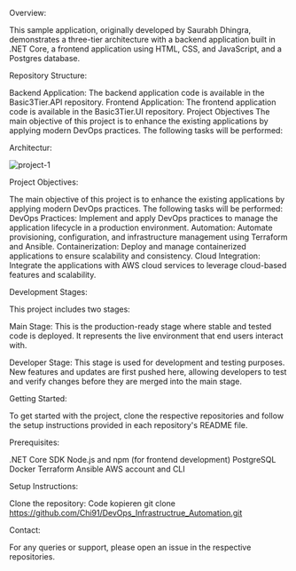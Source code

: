 Overview:

This sample application, originally developed by Saurabh Dhingra, demonstrates a three-tier architecture with a backend application built in .NET Core, a frontend application using HTML, CSS, and JavaScript, and a Postgres database.

Repository Structure:

Backend Application: The backend application code is available in the Basic3Tier.API repository.
Frontend Application: The frontend application code is available in the Basic3Tier.UI repository.
Project Objectives
The main objective of this project is to enhance the existing applications by applying modern DevOps practices. The following tasks will be performed:

Architectur: 

![project-1](https://github.com/Chi91/DevOps_Infrastructrue_Automation/assets/97454726/fd8335e7-0375-428c-99e0-fdb0c2d5626d)

Project Objectives:

The main objective of this project is to enhance the existing applications by applying modern DevOps practices. The following tasks will be performed:
DevOps Practices: Implement and apply DevOps practices to manage the application lifecycle in a production environment.
Automation: Automate provisioning, configuration, and infrastructure management using Terraform and Ansible.
Containerization: Deploy and manage containerized applications to ensure scalability and consistency.
Cloud Integration: Integrate the applications with AWS cloud services to leverage cloud-based features and scalability.


Development Stages:


This project includes two stages:

Main Stage: This is the production-ready stage where stable and tested code is deployed. It represents the live environment that end users interact with.

Developer Stage: This stage is used for development and testing purposes. New features and updates are first pushed here, allowing developers to test and verify changes before they are merged into the main stage.

Getting Started:

To get started with the project, clone the respective repositories and follow the setup instructions provided in each repository's README file.

Prerequisites:

.NET Core SDK
Node.js and npm (for frontend development)
PostgreSQL
Docker
Terraform
Ansible
AWS account and CLI



Setup Instructions:

Clone the repository:
Code kopieren
git clone https://github.com/Chi91/DevOps_Infrastructrue_Automation.git




Contact:

For any queries or support, please open an issue in the respective repositories.


